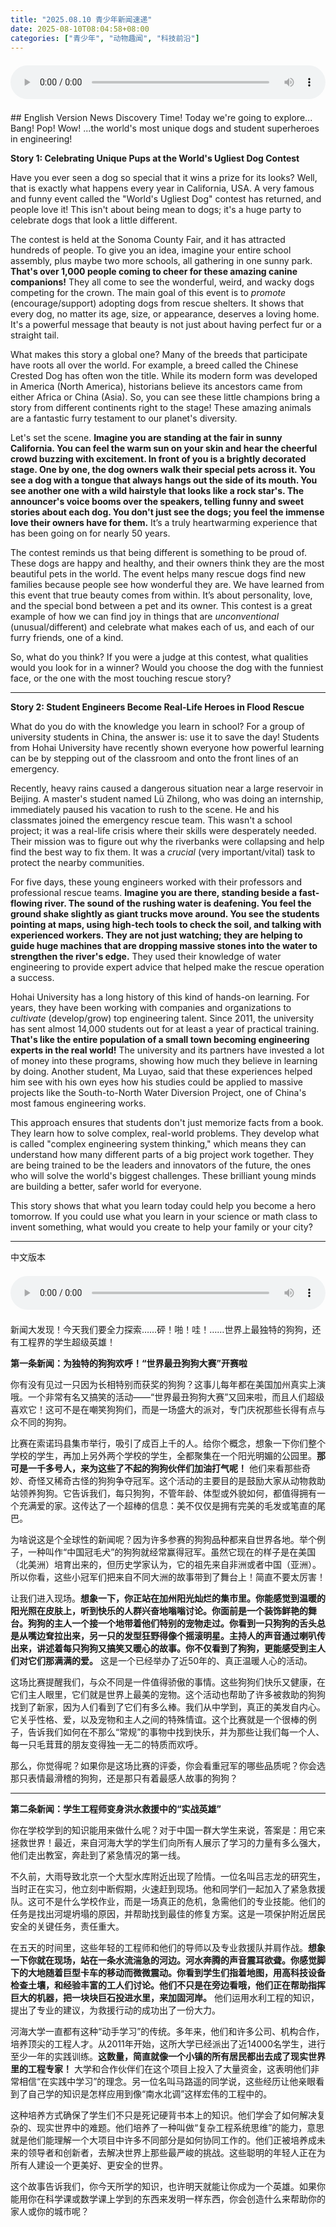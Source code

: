 ```yaml
---
title: "2025.08.10 青少年新闻速递"
date: 2025-08-10T08:04:58+08:00
categories: ["青少年", "动物趣闻", "科技前沿"]
---
```

<audio controls style="width: 100%; max-width: 900px; margin: 1.5em 0; display: block;">
<source src="/mp3/teen_news/20250810.en.mp3" type="audio/mpeg">
</audio>
## English Version
News Discovery Time! Today we're going to explore... Bang! Pop! Wow! ...the world's most unique dogs and student superheroes in engineering!

**Story 1: Celebrating Unique Pups at the World's Ugliest Dog Contest**

Have you ever seen a dog so special that it wins a prize for its looks? Well, that is exactly what happens every year in California, USA. A very famous and funny event called the "World's Ugliest Dog" contest has returned, and people love it! This isn't about being mean to dogs; it's a huge party to celebrate dogs that look a little different.

The contest is held at the Sonoma County Fair, and it has attracted hundreds of people. To give you an idea, imagine your entire school assembly, plus maybe two more schools, all gathering in one sunny park. **That's over 1,000 people coming to cheer for these amazing canine companions!** They all come to see the wonderful, weird, and wacky dogs competing for the crown. The main goal of this event is to *promote* (encourage/support) adopting dogs from rescue shelters. It shows that every dog, no matter its age, size, or appearance, deserves a loving home. It's a powerful message that beauty is not just about having perfect fur or a straight tail.

What makes this story a global one? Many of the breeds that participate have roots all over the world. For example, a breed called the Chinese Crested Dog has often won the title. While its modern form was developed in America (North America), historians believe its ancestors came from either Africa or China (Asia). So, you can see these little champions bring a story from different continents right to the stage! These amazing animals are a fantastic furry testament to our planet's diversity.

Let's set the scene. **Imagine you are standing at the fair in sunny California. You can feel the warm sun on your skin and hear the cheerful crowd buzzing with excitement. In front of you is a brightly decorated stage. One by one, the dog owners walk their special pets across it. You see a dog with a tongue that always hangs out the side of its mouth. You see another one with a wild hairstyle that looks like a rock star's. The announcer's voice booms over the speakers, telling funny and sweet stories about each dog. You don't just see the dogs; you feel the immense love their owners have for them.** It’s a truly heartwarming experience that has been going on for nearly 50 years.

The contest reminds us that being different is something to be proud of. These dogs are happy and healthy, and their owners think they are the most beautiful pets in the world. The event helps many rescue dogs find new families because people see how wonderful they are. We have learned from this event that true beauty comes from within. It’s about personality, love, and the special bond between a pet and its owner. This contest is a great example of how we can find joy in things that are *unconventional* (unusual/different) and celebrate what makes each of us, and each of our furry friends, one of a kind.

So, what do you think? If you were a judge at this contest, what qualities would you look for in a winner? Would you choose the dog with the funniest face, or the one with the most touching rescue story?

---

**Story 2: Student Engineers Become Real-Life Heroes in Flood Rescue**

What do you do with the knowledge you learn in school? For a group of university students in China, the answer is: use it to save the day! Students from Hohai University have recently shown everyone how powerful learning can be by stepping out of the classroom and onto the front lines of an emergency.

Recently, heavy rains caused a dangerous situation near a large reservoir in Beijing. A master's student named Lü Zhilong, who was doing an internship, immediately paused his vacation to rush to the scene. He and his classmates joined the emergency rescue team. This wasn't a school project; it was a real-life crisis where their skills were desperately needed. Their mission was to figure out why the riverbanks were collapsing and help find the best way to fix them. It was a *crucial* (very important/vital) task to protect the nearby communities.

For five days, these young engineers worked with their professors and professional rescue teams. **Imagine you are there, standing beside a fast-flowing river. The sound of the rushing water is deafening. You feel the ground shake slightly as giant trucks move around. You see the students pointing at maps, using high-tech tools to check the soil, and talking with experienced workers. They are not just watching; they are helping to guide huge machines that are dropping massive stones into the water to strengthen the river's edge.** They used their knowledge of water engineering to provide expert advice that helped make the rescue operation a success.

Hohai University has a long history of this kind of hands-on learning. For years, they have been working with companies and organizations to *cultivate* (develop/grow) top engineering talent. Since 2011, the university has sent almost 14,000 students out for at least a year of practical training. **That's like the entire population of a small town becoming engineering experts in the real world!** The university and its partners have invested a lot of money into these programs, showing how much they believe in learning by doing. Another student, Ma Luyao, said that these experiences helped him see with his own eyes how his studies could be applied to massive projects like the South-to-North Water Diversion Project, one of China's most famous engineering works.

This approach ensures that students don't just memorize facts from a book. They learn how to solve complex, real-world problems. They develop what is called "complex engineering system thinking," which means they can understand how many different parts of a big project work together. They are being trained to be the leaders and innovators of the future, the ones who will solve the world's biggest challenges. These brilliant young minds are building a better, safer world for everyone.

This story shows that what you learn today could help you become a hero tomorrow. If you could use what you learn in your science or math class to invent something, what would you create to help your family or your city?

---
  中文版本
<audio controls style="width: 100%; max-width: 900px; margin: 1.5em 0; display: block;">
    <source src="/mp3/teen_news/20250810.cn.mp3"
  type="audio/mpeg">
  </audio>
  新闻大发现！今天我们要全力探索……砰！啪！哇！……世界上最独特的狗狗，还有工程界的学生超级英雄！

**第一条新闻：为独特的狗狗欢呼！“世界最丑狗狗大赛”开赛啦**

你有没有见过一只因为长相特别而获奖的狗狗？这事儿每年都在美国加州真实上演哦。一个非常有名又搞笑的活动——“世界最丑狗狗大赛”又回来啦，而且人们超级喜欢它！这可不是在嘲笑狗狗们，而是一场盛大的派对，专门庆祝那些长得有点与众不同的狗狗。

比赛在索诺玛县集市举行，吸引了成百上千的人。给你个概念，想象一下你们整个学校的学生，再加上另外两个学校的学生，全都聚集在一个阳光明媚的公园里。**那可是一千多号人，来为这些了不起的狗狗伙伴们加油打气呢！** 他们来看那些奇妙、奇怪又稀奇古怪的狗狗争夺冠军。这个活动的主要目的是鼓励大家从动物救助站领养狗狗。它告诉我们，每只狗狗，不管年龄、体型或外貌如何，都值得拥有一个充满爱的家。这传达了一个超棒的信息：美不仅仅是拥有完美的毛发或笔直的尾巴。

为啥说这是个全球性的新闻呢？因为许多参赛的狗狗品种都来自世界各地。举个例子，一种叫作“中国冠毛犬”的狗狗就经常赢得冠军。虽然它现在的样子是在美国（北美洲）培育出来的，但历史学家认为，它的祖先来自非洲或者中国（亚洲）。所以你看，这些小冠军们把来自不同大洲的故事带到了舞台上！简直不要太厉害！

让我们进入现场。**想象一下，你正站在加州阳光灿烂的集市里。你能感觉到温暖的阳光照在皮肤上，听到快乐的人群兴奋地嗡嗡讨论。你面前是一个装饰鲜艳的舞台。狗狗的主人一个接一个地带着他们特别的宠物走过。你看到一只狗狗的舌头总是从嘴边耷拉出来，另一只的发型狂野得像个摇滚明星。主持人的声音通过喇叭传出来，讲述着每只狗狗又搞笑又暖心的故事。你不仅看到了狗狗，更能感受到主人们对它们那满满的爱。** 这是一个已经举办了近50年的、真正温暖人心的活动。

这场比赛提醒我们，与众不同是一件值得骄傲的事情。这些狗狗们快乐又健康，在它们主人眼里，它们就是世界上最美的宠物。这个活动也帮助了许多被救助的狗狗找到了新家，因为人们看到了它们有多么棒。我们从中学到，真正的美发自内心。它关乎性格、爱，以及宠物和主人之间的特殊情谊。这个比赛就是一个很棒的例子，告诉我们如何在不那么“常规”的事物中找到快乐，并为那些让我们每一个人、每一只毛茸茸的朋友变得独一无二的特质而欢呼。

那么，你觉得呢？如果你是这场比赛的评委，你会看重冠军的哪些品质呢？你会选那只表情最滑稽的狗狗，还是那只有着最感人故事的狗狗？

---

**第二条新闻：学生工程师变身洪水救援中的“实战英雄”**

你在学校学到的知识能用来做什么呢？对于中国一群大学生来说，答案是：用它来拯救世界！最近，来自河海大学的学生们向所有人展示了学习的力量有多么强大，他们走出教室，奔赴到了紧急情况的第一线。

不久前，大雨导致北京一个大型水库附近出现了险情。一位名叫吕志龙的研究生，当时正在实习，他立刻中断假期，火速赶到现场。他和同学们一起加入了紧急救援队。这可不是什么学校作业，而是一场真正的危机，急需他们的专业技能。他们的任务是找出河堤坍塌的原因，并帮助找到最佳的修复方案。这是一项保护附近居民安全的关键任务，责任重大。

在五天的时间里，这些年轻的工程师和他们的导师以及专业救援队并肩作战。**想象一下你就在现场，站在一条水流湍急的河边。河水奔腾的声音震耳欲聋。你感觉脚下的大地随着巨型卡车的移动而微微震动。你看到学生们指着地图，用高科技设备检查土壤，和经验丰富的工人们讨论。他们不只是在旁边看哦，他们正在帮助指挥巨大的机器，把一块块巨石投进水里，来加固河岸。** 他们运用水利工程的知识，提出了专业的建议，为救援行动的成功出了一份大力。

河海大学一直都有这种“动手学习”的传统。多年来，他们和许多公司、机构合作，培养顶尖的工程人才。从2011年开始，这所大学已经派出了近14000名学生，进行至少一年的实践训练。**这数量，简直就像一个小镇的所有居民都出去成了现实世界里的工程专家！** 大学和合作伙伴们在这个项目上投入了大量资金，这表明他们非常相信“在实践中学习”的理念。另一位名叫马路遥的同学说，这些经历让他亲眼看到了自己学的知识是怎样应用到像“南水北调”这样宏伟的工程中的。

这种培养方式确保了学生们不只是死记硬背书本上的知识。他们学会了如何解决复杂的、现实世界中的难题。他们培养了一种叫做“复杂工程系统思维”的能力，意思就是他们能理解一个大项目中许多不同部分是如何协同工作的。他们正被培养成未来的领导者和创新者，去解决世界上那些最严峻的挑战。这些聪明的年轻人正在为所有人建设一个更美好、更安全的世界。

这个故事告诉我们，你今天所学的知识，也许明天就能让你成为一个英雄。如果你能用你在科学课或数学课上学到的东西来发明一样东西，你会创造什么来帮助你的家人或你的城市呢？